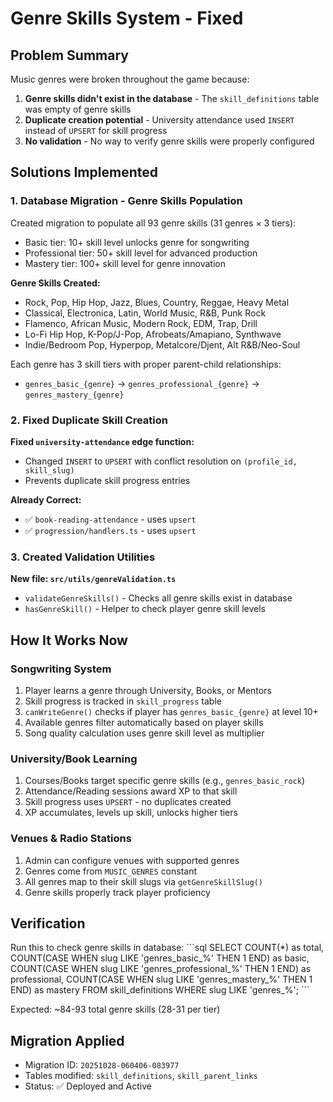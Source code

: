 # Genre Skills System - Fixed

## Problem Summary
Music genres were broken throughout the game because:
1. **Genre skills didn't exist in the database** - The `skill_definitions` table was empty of genre skills
2. **Duplicate creation potential** - University attendance used `INSERT` instead of `UPSERT` for skill progress
3. **No validation** - No way to verify genre skills were properly configured

## Solutions Implemented

### 1. Database Migration - Genre Skills Population
Created migration to populate all 93 genre skills (31 genres × 3 tiers):
- Basic tier: 10+ skill level unlocks genre for songwriting
- Professional tier: 50+ skill level for advanced production
- Mastery tier: 100+ skill level for genre innovation

**Genre Skills Created:**
- Rock, Pop, Hip Hop, Jazz, Blues, Country, Reggae, Heavy Metal
- Classical, Electronica, Latin, World Music, R&B, Punk Rock
- Flamenco, African Music, Modern Rock, EDM, Trap, Drill
- Lo-Fi Hip Hop, K-Pop/J-Pop, Afrobeats/Amapiano, Synthwave
- Indie/Bedroom Pop, Hyperpop, Metalcore/Djent, Alt R&B/Neo-Soul

Each genre has 3 skill tiers with proper parent-child relationships:
- `genres_basic_{genre}` → `genres_professional_{genre}` → `genres_mastery_{genre}`

### 2. Fixed Duplicate Skill Creation
**Fixed `university-attendance` edge function:**
- Changed `INSERT` to `UPSERT` with conflict resolution on `(profile_id, skill_slug)`
- Prevents duplicate skill progress entries

**Already Correct:**
- ✅ `book-reading-attendance` - uses `upsert`
- ✅ `progression/handlers.ts` - uses `upsert`

### 3. Created Validation Utilities
**New file: `src/utils/genreValidation.ts`**
- `validateGenreSkills()` - Checks all genre skills exist in database
- `hasGenreSkill()` - Helper to check player genre skill levels

## How It Works Now

### Songwriting System
1. Player learns a genre through University, Books, or Mentors
2. Skill progress is tracked in `skill_progress` table  
3. `canWriteGenre()` checks if player has `genres_basic_{genre}` at level 10+
4. Available genres filter automatically based on player skills
5. Song quality calculation uses genre skill level as multiplier

### University/Book Learning
1. Courses/Books target specific genre skills (e.g., `genres_basic_rock`)
2. Attendance/Reading sessions award XP to that skill
3. Skill progress uses `UPSERT` - no duplicates created
4. XP accumulates, levels up skill, unlocks higher tiers

### Venues & Radio Stations
1. Admin can configure venues with supported genres
2. Genres come from `MUSIC_GENRES` constant
3. All genres map to their skill slugs via `getGenreSkillSlug()`
4. Genre skills properly track player proficiency

## Verification

Run this to check genre skills in database:
\`\`\`sql
SELECT COUNT(*) as total, 
       COUNT(CASE WHEN slug LIKE 'genres_basic_%' THEN 1 END) as basic,
       COUNT(CASE WHEN slug LIKE 'genres_professional_%' THEN 1 END) as professional,
       COUNT(CASE WHEN slug LIKE 'genres_mastery_%' THEN 1 END) as mastery
FROM skill_definitions 
WHERE slug LIKE 'genres_%';
\`\`\`

Expected: ~84-93 total genre skills (28-31 per tier)

## Migration Applied
- Migration ID: `20251028-060406-083977`
- Tables modified: `skill_definitions`, `skill_parent_links`
- Status: ✅ Deployed and Active
